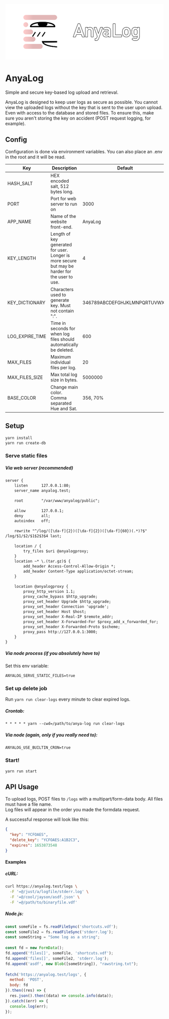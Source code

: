 <picture>
  <source media="(prefers-color-scheme: dark)" srcset="https://github.com/doZennn/anya-log/raw/main/public/hero-dark.png">
  <source media="(prefers-color-scheme: light)" srcset="https://github.com/doZennn/anya-log/raw/main/public/hero-light.png">
  <img alt="AnyaLog Hero" src="https://github.com/doZennn/anya-log/raw/main/public/hero-dark.png">
</picture>

# AnyaLog
Simple and secure key-based log upload and retrieval.

AnyaLog is designed to keep user logs as secure as possible. You cannot view the uploaded logs without the key that is sent to the user upon upload. Even with access to the database and stored files. To ensure this, make sure you aren't storing the key on accident (POST request logging, for example).

## Config
Configuration is done via environment variables. You can also place an .env in the root and it will be read.

| Key               | Description                                                                                    | Default                      |
| ----------------- | ---------------------------------------------------------------------------------------------- | ---------------------------- |
| HASH_SALT         | HEX encoded salt, 512 bytes long.                                                              |                              |
| PORT              | Port for web server to run on                                                                  | 3000                         |
| APP_NAME          | Name of the website front-end.                                                                 | AnyaLog                      |
| KEY_LENGTH        | Length of key generated for user. Longer is more secure but may be harder for the user to use. | 4                            |
| KEY_DICTIONARY    | Characters used to generate key. Must not contain ":".                                         | 346789ABCDEFGHJKLMNPQRTUVWXY |
| LOG_EXPIRE_TIME   | Time in seconds for when log files should automatically be deleted.                            | 600                          |
| MAX_FILES         | Maximum individual files per log.                                                              | 20                           |
| MAX_FILES_SIZE    | Max total log size in bytes.                                                                   | 5000000                      |
| BASE_COLOR        | Change main color. Comma separated Hue and Sat.                                                | 356, 70%                     |


## Setup
```
yarn install
yarn run create-db
```

### Serve static files
##### Via web server (recommended)
```
server {
	listen		127.0.0.1:80;
	server_name	anyalog.test;
	
	root		"/var/www/anyalog/public";

	allow		127.0.0.1;
	deny		all;
	autoindex	off;

	rewrite "^/log/([\da-f]{2})([\da-f]{2})([\da-f]{60})(.*)?$" /log/$1/$2/$1$2$3$4 last;

	location / {
		try_files $uri @anyalogproxy;
	}
	location ~* \.(tar.gz)$ {
		add_header Access-Control-Allow-Origin *;
		add_header Content-Type application/octet-stream;
	}

	location @anyalogproxy {
		proxy_http_version 1.1;
		proxy_cache_bypass $http_upgrade;
		proxy_set_header Upgrade $http_upgrade;
		proxy_set_header Connection 'upgrade';
		proxy_set_header Host $host;
		proxy_set_header X-Real-IP $remote_addr;
		proxy_set_header X-Forwarded-For $proxy_add_x_forwarded_for;
		proxy_set_header X-Forwarded-Proto $scheme;
		proxy_pass http://127.0.0.1:3000;
	}
}
```

##### Via node process (if you absolutely have to)  
Set this env variable:
```
ANYALOG_SERVE_STATIC_FILES=true
```

### Set up delete job
Run `yarn run clear-logs` every minute to clear expired logs.  
##### Crontab:
```
* * * * * yarn --cwd=/path/to/anya-log run clear-logs
```

##### Via node (again, only if you really need to):
```
ANYALOG_USE_BUILTIN_CRON=true
```

### Start!
```
yarn run start
```

## API Usage

To upload logs, POST files to `/logs` with a multipart/form-data body. All files must have a file name.  
Log files will appear in the order you made the formdata request.

A successful response will look like this:
```json
{
  "key": "YCFOAES",
  "delete_key": "YCFOAES:A1B2C3",
  "expires": 1653873548
}
```

#### Examples
##### cURL:
```sh
curl https://anyalog.test/logs \
  -F '=@/just/a/logfile/stderr.log' \
  -F '=@/cool/jayson/asdf.json' \
  -F '=@/path/to/binaryfile.vdf'
```

##### Node.js:
```js
const someFile = fs.readFileSync('shortcuts.vdf');
const someFile2 = fs.readFileSync('stderr.log');
const someString = "Some log as a string";

const fd = new FormData();
fd.append('files[]', someFile, 'shortcuts.vdf');
fd.append('files[]', someFile2, 'stderr.log');
fd.append('asdf', new Blob([someString]), "rawstring.txt");

fetch('https://anyalog.test/logs', {
  method: 'POST',
  body: fd
}).then((res) => {
  res.json().then((data) => console.info(data));
}).catch((err) => {
  console.log(err);
});
```
